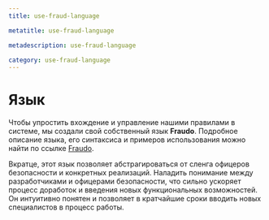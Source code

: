 ```yaml
---
title: use-fraud-language

metatitle: use-fraud-language

metadescription: use-fraud-language

category: use-fraud-language
---
```


# Язык

Чтобы упростить вхождение и управление нашими правилами в системе, мы создали свой собственный язык **Fraudo**.
Подробное описание языка, его синтаксиса и примеров использования можно найти по ссылке [Fraudo](https://valitydev.github.io/fraudo/).

Вкратце, этот язык позволяет абстрагироваться от сленга офицеров безопасности и конкретных реализаций. 
Наладить понимание между разработчиками и офицерами безопасности, что сильно ускоряет процесс доработок и 
введения новых функциональных возможностей. Он интуитивно понятен и позволяет в кратчайшие сроки вводить новых специалистов в процесс работы.
